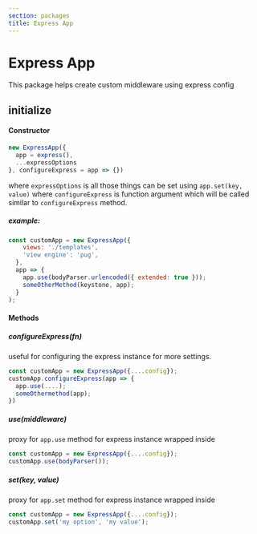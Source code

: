 ```yaml
---
section: packages
title: Express App
---
```


# Express App

This package helps create custom middleware using express config

## initialize

#### Constructor
```js
new ExpressApp({
  app = express(),
  ...expressOptions
}, configureExpress = app => {})
```

where `expressOptions` is all those things can be set using `app.set(key, value)`
where `configureExpress` is function argument which will be called similar to `configureExpress` method.

##### example:

```js
const customApp = new ExpressApp({
    views: './templates',
    'view engine': 'pug',
  },
  app => {
    app.use(bodyParser.urlencoded({ extended: true }));
    someOtherMethod(keystone, app);
  }
);
```


#### Methods

##### configureExpress(fn)

useful for configuring the express instance for more settings.

```js
const customApp = new ExpressApp({....config});
customApp.configureExpress(app => {
  app.use(....);
  someOthermethod(app);
})
```


##### use(middleware)

proxy for `app.use` method for express instance wrapped inside

```js
const customApp = new ExpressApp({....config});
customApp.use(bodyParser());
```

##### set(key, value)

proxy for `app.set` method for express instance wrapped inside

```js
const customApp = new ExpressApp({....config});
customApp.set('my option', 'my value');
```
